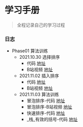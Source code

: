 <!--
 * @文件描述: 
 * @公司: 漫蝌网
 * @作者: 卞雪瑞
 * @Date: 2021-11-01 16:03:58
 * @LastEditors: 卞雪瑞
 * @LastEditTime: 2021-11-03 21:22:26
-->

# 学习手册

> 全程记录自己的学习过程

### 日志

+ Phase01 算法训练
  + 2021.10.30 选择排序
    + 代码  [地址](https://github.com/BianXuerui/myLearn/blob/main/10-30selectionSort/01.js)
    + B站视频  [地址](https://space.bilibili.com/253657021?spm_id_from=333.788.b_765f7570696e666f.1)
  + 2021.11.02 插入排序
    + 代码  [地址](https://github.com/BianXuerui/myLearn/blob/main/11-01algorithm/insertionSort.js)
    + B站视频  [地址](https://www.bilibili.com/video/BV1dR4y177fC?spm_id_from=333.999.0.0)
  + 2021.11.03 算法训练
    + 冒泡排序-代码  [地址](https://github.com/BianXuerui/myLearn/blob/main/11-02algorithm/bubblingSort.js)
    + 冒泡排序-B站视频  [地址](https://www.bilibili.com/video/BV1KS4y1d7MT?spm_id_from=333.999.0.0)
    + 快速排序-代码  [地址](https://github.com/BianXuerui/myLearn/blob/main/11-02algorithm/quickSort.js)
    + _栈_有效的括号-代码  [地址](https://github.com/BianXuerui/myLearn/blob/main/11-03algorithm/01.js)